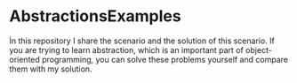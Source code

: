 # AbstractionsExamples
İn this repository I share the scenario and the solution of this scenario. If you are trying to learn abstraction, which is an important part of object-oriented programming, you can solve these problems yourself and compare them with my solution.
